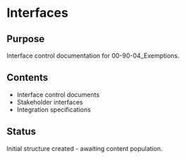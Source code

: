 # Interfaces

## Purpose
Interface control documentation for 00-90-04_Exemptions.

## Contents
- Interface control documents
- Stakeholder interfaces
- Integration specifications

## Status
Initial structure created - awaiting content population.
